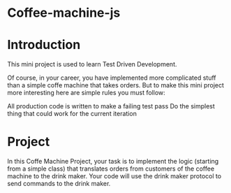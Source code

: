 # Coffee-machine-js
# Introduction

This mini project is used to learn Test Driven Development.

Of course, in your career, you have implemented more complicated stuff than a simple coffe machine that takes orders. But to make this mini project more interesting here are simple rules you must follow:

All production code is written to make a failing test pass
Do the simplest thing that could work for the current iteration

# Project
In this Coffe Machine Project, your task is to implement the logic (starting from a simple class) that translates orders from customers of the coffee machine to the drink maker. Your code will use the drink maker protocol to send commands to the drink maker.
